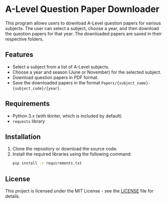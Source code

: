 # A-Level Question Paper Downloader

This program allows users to download A-Level question papers for various subjects. The user can select a subject, choose a year, and then download the question papers for that year. The downloaded papers are saved in their respective folders.

## Features

- Select a subject from a list of A-Level subjects.
- Choose a year and season (June or November) for the selected subject.
- Download question papers in PDF format.
- Save the downloaded papers in the format `Papers/{subject_name}-{subject_code}/{year}`.

## Requirements

- Python 3.x (with tkinter, which is included by default)
- `requests` library

## Installation

1. Clone the repository or download the source code.
2. Install the required libraries using the following command:
   ```bash
   pip install -r requirements.txt
   ```

## License

This project is licensed under the MIT License - see the [LICENSE](LICENSE) file for details.